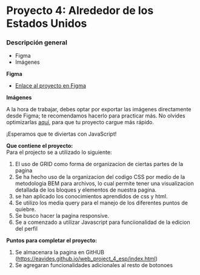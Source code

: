 # Proyecto 4: Alrededor de los Estados Unidos

### Descripción general

- Figma
- Imágenes

**Figma**

- [Enlace al proyecto en Figma](https://www.figma.com/file/LDMgqWesKpQkIwhOfEBuTS/WEB%2C-Sprint-5%3A-Around-The-U.S.-%7C-desktop-%2B-mobile?node-id=0%3A1)

**Imágenes**

A la hora de trabajar, debes optar por exportar las imágenes directamente desde Figma; te recomendamos hacerlo para practicar más. No olvides optimizarlas [aquí](https://tinypng.com/), para que tu proyecto cargue más rápido.

¡Esperamos que te diviertas con JavaScript!

**Que contiene el proyecto:**  
Para el projecto se a utilizado lo siguiente:

1. El uso de GRID como forma de organizacion de ciertas partes de la pagina
2. Se ha hecho uso de la organizacion del codigo CSS por medio de la metodologia BEM para archivos, lo cual permite tener una visualizacion detallada de los bloques y elementos de nuestra pagina.
3. se han aplicado los conocimientos aprendidos de css y html.
4. Se utilizo los media query para el manejo de los diferentes puntos de quiebre.
5. Se busco hacer la pagina responsive.
6. Se a comenzado a utilizar Javascript para funciionalidad de la edicion del perfil

**Puntos para completar el proyecto:**

1. Se almacenara la pagina en GitHUB (https://eavides.github.io/web_project_4_esp/index.html)
2. Se agregaran funcionalidades adicionales al resto de botonoes
